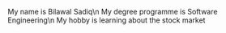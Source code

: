 My name is Bilawal Sadiq\n
My degree programme is Software Engineering\n
My hobby is learning about the stock market
